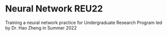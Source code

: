 # Neural Network REU22
Training a neural network practice for Undergraduate Research Program led by Dr. Hao Zheng in Summer 2022
